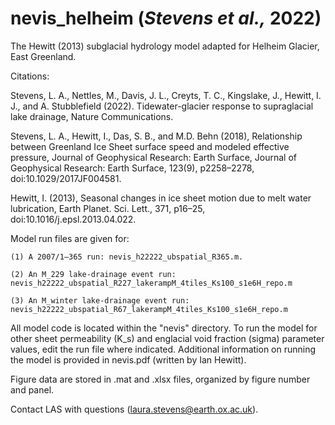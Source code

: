 # nevis_helheim (_Stevens et al.,_ 2022)
The Hewitt (2013) subglacial hydrology model adapted for Helheim Glacier, East Greenland.

Citations:

Stevens, L. A., Nettles, M., Davis, J. L., Creyts, T. C., Kingslake, J., Hewitt, I. J., and A. Stubblefield (2022). Tidewater-glacier response to supraglacial lake drainage, Nature Communications.

Stevens, L. A., Hewitt, I., Das, S. B., and M.D. Behn (2018), Relationship between Greenland Ice Sheet surface speed and modeled effective pressure, Journal of Geophysical Research: Earth Surface, Journal of Geophysical Research: Earth Surface, 123(9), p2258–2278, doi:10.1029/2017JF004581.

Hewitt, I. (2013), Seasonal changes in ice sheet motion due to melt water lubrication, Earth Planet. Sci. Lett., 371, p16–25, doi:10.1016/j.epsl.2013.04.022.

Model run files are given for:
    
    (1) A 2007/1–365 run: nevis_h22222_ubspatial_R365.m.
    
    (2) An M_229 lake-drainage event run: nevis_h22222_ubspatial_R227_lakerampM_4tiles_Ks100_s1e6H_repo.m
    
    (3) An M_winter lake-drainage event run: nevis_h22222_ubspatial_R67_lakerampM_4tiles_Ks100_s1e6H_repo.m 
    
All model code is located within the "nevis" directory. To run the model for other sheet permeability (K_s) and englacial void fraction (sigma) parameter values, edit the run file where indicated. Additional information on running the model is provided in nevis.pdf (written by Ian Hewitt).

Figure data are stored in .mat and .xlsx files, organized by figure number and panel.

Contact LAS with questions (laura.stevens@earth.ox.ac.uk).
